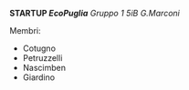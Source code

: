 **STARTUP _EcoPuglia_**
*Gruppo 1 5iB G.Marconi*

Membri:
- Cotugno
- Petruzzelli
- Nascimben
- Giardino
